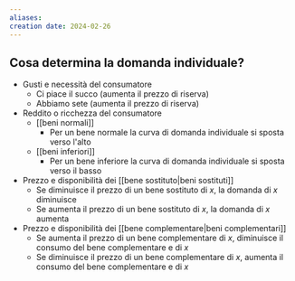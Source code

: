 ```yaml
---
aliases: 
creation date: 2024-02-26
---
```


## Cosa determina la domanda individuale?
- Gusti e necessità del consumatore
	- Ci piace il succo (aumenta il prezzo di riserva)
	- Abbiamo sete (aumenta il prezzo di riserva)
- Reddito o ricchezza del consumatore
	- [[beni normali]]
		- Per un bene normale la curva di domanda individuale si sposta verso l'alto
	- [[beni inferiori]]
		- Per un bene inferiore la curva di domanda individuale si sposta verso il basso
- Prezzo e disponibilità dei [[bene sostituto|beni sostituti]]
	- Se diminuisce il prezzo di un bene sostituto di $x$, la domanda di $x$ diminuisce
	- Se aumenta il prezzo di un bene sostituto di $x$, la domanda di $x$ aumenta
- Prezzo e disponibilità dei [[bene complementare|beni complementari]]
	- Se aumenta il prezzo di un bene complementare di $x$, diminuisce il consumo del bene complementare e di $x$
	- Se diminuisce il prezzo di un bene complementare di $x$, aumenta il consumo del bene complementare e di $x$